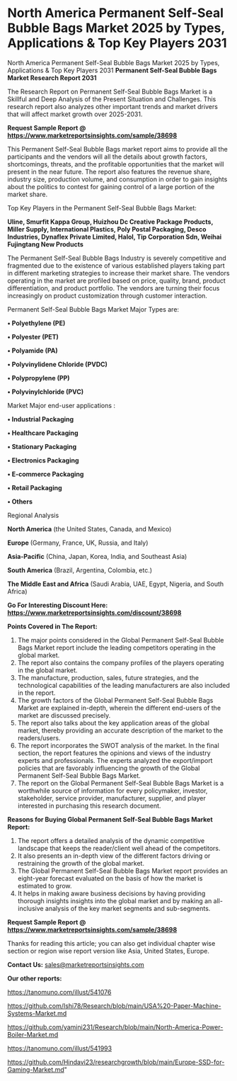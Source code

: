 # North America Permanent Self-Seal Bubble Bags Market 2025 by Types, Applications & Top Key Players 2031
North America Permanent Self-Seal Bubble Bags Market 2025 by Types, Applications & Top Key Players 2031
<strong>Permanent Self-Seal Bubble Bags Market Research Report 2031</strong>

The Research Report on Permanent Self-Seal Bubble Bags Market is a Skillful and Deep Analysis of the Present Situation and Challenges. This research report also analyzes other important trends and market drivers that will affect market growth over 2025-2031.

<strong>Request Sample Report @ <a href=https://www.marketreportsinsights.com/sample/38698>https://www.marketreportsinsights.com/sample/38698</a></strong>

This Permanent Self-Seal Bubble Bags market report aims to provide all the participants and the vendors will all the details about growth factors, shortcomings, threats, and the profitable opportunities that the market will present in the near future. The report also features the revenue share, industry size, production volume, and consumption in order to gain insights about the politics to contest for gaining control of a large portion of the market share.

Top Key Players in the Permanent Self-Seal Bubble Bags Market:

<strong>Uline, Smurfit Kappa Group, Huizhou Dc Creative Package Products, Miller Supply, International Plastics, Poly Postal Packaging, Desco Industries, Dynaflex Private Limited, Halol, Tip Corporation Sdn, Weihai Fujingtang New Products</strong>

The Permanent Self-Seal Bubble Bags Industry is severely competitive and fragmented due to the existence of various established players taking part in different marketing strategies to increase their market share. The vendors operating in the market are profiled based on price, quality, brand, product differentiation, and product portfolio. The vendors are turning their focus increasingly on product customization through customer interaction.

Permanent Self-Seal Bubble Bags Market Major Types are:

<strong>•  Polyethylene (PE)

•  Polyester (PET)

•  Polyamide (PA)

•  Polyvinylidene Chloride (PVDC)

•  Polypropylene (PP)

•  Polyvinylchloride (PVC)</strong>

Market Major end-user applications :

<strong>•  Industrial Packaging

•  Healthcare Packaging

•  Stationary Packaging

•  Electronics Packaging

•  E-commerce Packaging

•  Retail Packaging

•  Others</strong>

Regional Analysis

</u><strong><b>North America</b></strong> (the United States, Canada, and Mexico)

<strong><b>Europe </b></strong>(Germany, France, UK, Russia, and Italy)

<strong><b>Asia-Pacific</b></strong> (China, Japan, Korea, India, and Southeast Asia)

<strong><b>South America</b></strong> (Brazil, Argentina, Colombia, etc.)

<strong><b>The Middle East and Africa</b></strong> (Saudi Arabia, UAE, Egypt, Nigeria, and South Africa)

<strong>Go For Interesting Discount Here: <a href=https://www.marketreportsinsights.com/discount/38698>https://www.marketreportsinsights.com/discount/38698</a></strong>

<strong>Points Covered in The Report:</strong>
<ol>
  <li>The major points considered in the Global Permanent Self-Seal Bubble Bags Market report include the leading competitors operating in the global market.</li>
  <li>The report also contains the company profiles of the players operating in the global market.</li>
  <li>The manufacture, production, sales, future strategies, and the technological capabilities of the leading manufacturers are also included in the report.</li>
  <li>The growth factors of the Global Permanent Self-Seal Bubble Bags Market are explained in-depth, wherein the different end-users of the market are discussed precisely.</li>
  <li>The report also talks about the key application areas of the global market, thereby providing an accurate description of the market to the readers/users.</li>
  <li>The report incorporates the SWOT analysis of the market. In the final section, the report features the opinions and views of the industry experts and professionals. The experts analyzed the export/import policies that are favorably influencing the growth of the Global Permanent Self-Seal Bubble Bags Market.</li>
  <li>The report on the Global Permanent Self-Seal Bubble Bags Market is a worthwhile source of information for every policymaker, investor, stakeholder, service provider, manufacturer, supplier, and player interested in purchasing this research document.</li>
</ol>
<strong>Reasons for Buying Global Permanent Self-Seal Bubble Bags Market Report:</strong>

<ol>
  <li>The report offers a detailed analysis of the dynamic competitive landscape that keeps the reader/client well ahead of the competitors.</li>
  <li>It also presents an in-depth view of the different factors driving or restraining the growth of the global market.</li>
  <li>The Global Permanent Self-Seal Bubble Bags Market report provides an eight-year forecast evaluated on the basis of how the market is estimated to grow.</li>
  <li>It helps in making aware business decisions by having providing thorough insights insights into the global market and by making an all-inclusive analysis of the key market segments and sub-segments.</li>
</ol>
<strong>Request Sample Report @ <a href=https://www.marketreportsinsights.com/sample/38698>https://www.marketreportsinsights.com/sample/38698</a></strong>


Thanks for reading this article; you can also get individual chapter wise section or region wise report version like Asia, United States, Europe.

<strong>Contact Us:</strong>
sales@marketreportsinsights.com

<strong>Our other reports:</strong>

<a href=https://tanomuno.com/illust/541076>https://tanomuno.com/illust/541076</a>

<a href=https://github.com/Ishi78/Research/blob/main/USA%20-Paper-Machine-Systems-Market.md>https://github.com/Ishi78/Research/blob/main/USA%20-Paper-Machine-Systems-Market.md</a>

<a href=https://github.com/yamini231/Research/blob/main/North-America-Power-Boiler-Market.md>https://github.com/yamini231/Research/blob/main/North-America-Power-Boiler-Market.md</a>

<a href=https://tanomuno.com/illust/541993>https://tanomuno.com/illust/541993</a>

<a href=https://github.com/Hindavi23/researchgrowth/blob/main/Europe-SSD-for-Gaming-Market.md>https://github.com/Hindavi23/researchgrowth/blob/main/Europe-SSD-for-Gaming-Market.md</a>"
